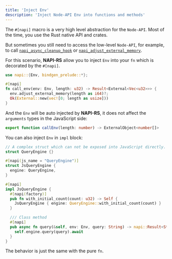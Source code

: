 ```yaml
---
title: 'Inject Env'
description: 'Inject Node-API Env into functions and methods'
---
```


The `#[napi]` macro is a very high level abstraction for the `Node-API`. Most of the time, you use the Rust native API and crates.

But sometimes you still need to access the low-level `Node-API`, for example, to call [`napi_async_cleanup_hook`](https://nodejs.org/api/n-api.html#napi_async_cleanup_hook) or [`napi_adjust_external_memory`](https://nodejs.org/api/n-api.html#napi_adjust_external_memory).

For this scenario, **NAPI-RS** allow you to inject `Env` into your `fn` which is decorated by the `#[napi]`.

```rust {4} title=lib.rs
use napi::{Env, bindgen_prelude::*};

#[napi]
fn call_env(env: Env, length: u32) -> Result<External<Vec<u32>>> {
  env.adjust_external_memory(length as i64)?;
  Ok(External::new(vec![0; length as usize]))
}
```

And the `Env` will be auto injected by **NAPI-RS**, it does not affect the `arguments` types in the JavaScript side:

```ts title=index.d.ts
export function callEnv(length: number) -> ExternalObject<number[]>
```

You can also inject `Env` in `impl` block:

```rust {18} title=lib.rs
// A complex struct which can not be exposed into JavaScript directly.
struct QueryEngine {}

#[napi(js_name = "QueryEngine")]
struct JsQueryEngine {
  engine: QueryEngine,
}

#[napi]
impl JsQueryEngine {
  #[napi(factory)]
  pub fn with_initial_count(count: u32) -> Self {
    JsQueryEngine { engine: QueryEngine::with_initial_count(count) }
  }

  /// Class method
  #[napi]
  pub async fn query(&self, env: Env, query: String) -> napi::Result<String> {
    self.engine.query(query).await
  }
}
```

The behavior is just the same with the pure `fn`.
